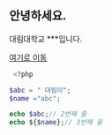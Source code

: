 ## 안녕하세요.
대림대학교 ***입니다.


[여기로 이동](.abc)
```php
 <?php

$abc = " 대림이";
$name ="abc";

echo $abc;// 2번째 줄
echo ${$name};// 3번째 줄
```